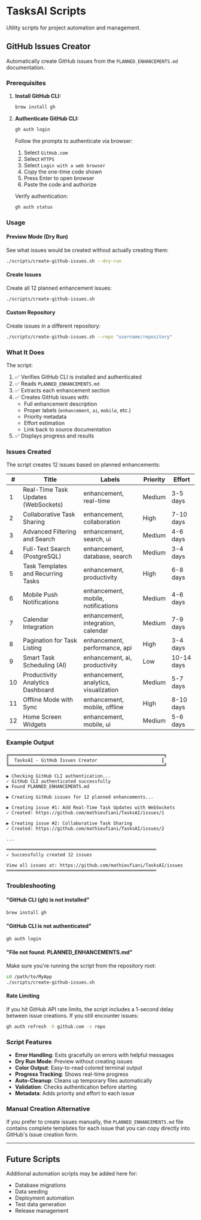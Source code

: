 # TasksAI Scripts

Utility scripts for project automation and management.

## GitHub Issues Creator

Automatically create GitHub issues from the `PLANNED_ENHANCEMENTS.md` documentation.

### Prerequisites

1. **Install GitHub CLI:**
   ```bash
   brew install gh
   ```

2. **Authenticate GitHub CLI:**
   ```bash
   gh auth login
   ```

   Follow the prompts to authenticate via browser:
   1. Select `GitHub.com`
   2. Select `HTTPS`
   3. Select `Login with a web browser`
   4. Copy the one-time code shown
   5. Press Enter to open browser
   6. Paste the code and authorize

   Verify authentication:
   ```bash
   gh auth status
   ```

### Usage

#### Preview Mode (Dry Run)
See what issues would be created without actually creating them:

```bash
./scripts/create-github-issues.sh --dry-run
```

#### Create Issues
Create all 12 planned enhancement issues:

```bash
./scripts/create-github-issues.sh
```

#### Custom Repository
Create issues in a different repository:

```bash
./scripts/create-github-issues.sh --repo "username/repository"
```

### What It Does

The script:
1. ✅ Verifies GitHub CLI is installed and authenticated
2. ✅ Reads `PLANNED_ENHANCEMENTS.md`
3. ✅ Extracts each enhancement section
4. ✅ Creates GitHub issues with:
   - Full enhancement description
   - Proper labels (`enhancement`, `ai`, `mobile`, etc.)
   - Priority metadata
   - Effort estimation
   - Link back to source documentation
5. ✅ Displays progress and results

### Issues Created

The script creates 12 issues based on planned enhancements:

| # | Title | Labels | Priority | Effort |
|---|-------|--------|----------|--------|
| 1 | Real-Time Task Updates (WebSockets) | enhancement, real-time | Medium | 3-5 days |
| 2 | Collaborative Task Sharing | enhancement, collaboration | High | 7-10 days |
| 3 | Advanced Filtering and Search | enhancement, search, ui | Medium | 4-6 days |
| 4 | Full-Text Search (PostgreSQL) | enhancement, database, search | Medium | 3-4 days |
| 5 | Task Templates and Recurring Tasks | enhancement, productivity | High | 6-8 days |
| 6 | Mobile Push Notifications | enhancement, mobile, notifications | Medium | 4-6 days |
| 7 | Calendar Integration | enhancement, integration, calendar | Medium | 7-9 days |
| 8 | Pagination for Task Listing | enhancement, performance, api | High | 3-4 days |
| 9 | Smart Task Scheduling (AI) | enhancement, ai, productivity | Low | 10-14 days |
| 10 | Productivity Analytics Dashboard | enhancement, analytics, visualization | Medium | 5-7 days |
| 11 | Offline Mode with Sync | enhancement, mobile, offline | High | 8-10 days |
| 12 | Home Screen Widgets | enhancement, mobile, ui | Medium | 5-6 days |

### Example Output

```
╔══════════════════════════════════════════════════════════╗
║  TasksAI - GitHub Issues Creator                        ║
╚══════════════════════════════════════════════════════════╝

▶ Checking GitHub CLI authentication...
✓ GitHub CLI authenticated successfully
▶ Found PLANNED_ENHANCEMENTS.md

▶ Creating GitHub issues for 12 planned enhancements...

▶ Creating issue #1: Add Real-Time Task Updates with WebSockets
✓ Created: https://github.com/mathieufiani/TasksAI/issues/1

▶ Creating issue #2: Collaborative Task Sharing
✓ Created: https://github.com/mathieufiani/TasksAI/issues/2

...

════════════════════════════════════════════════════════
✓ Successfully created 12 issues

View all issues at: https://github.com/mathieufiani/TasksAI/issues
════════════════════════════════════════════════════════
```

### Troubleshooting

#### "GitHub CLI (gh) is not installed"
```bash
brew install gh
```

#### "GitHub CLI is not authenticated"
```bash
gh auth login
```

#### "File not found: PLANNED_ENHANCEMENTS.md"
Make sure you're running the script from the repository root:
```bash
cd /path/to/MyApp
./scripts/create-github-issues.sh
```

#### Rate Limiting
If you hit GitHub API rate limits, the script includes a 1-second delay between issue creations. If you still encounter issues:
```bash
gh auth refresh -h github.com -s repo
```

### Script Features

- **Error Handling**: Exits gracefully on errors with helpful messages
- **Dry Run Mode**: Preview without creating issues
- **Color Output**: Easy-to-read colored terminal output
- **Progress Tracking**: Shows real-time progress
- **Auto-Cleanup**: Cleans up temporary files automatically
- **Validation**: Checks authentication before starting
- **Metadata**: Adds priority and effort to each issue

### Manual Creation Alternative

If you prefer to create issues manually, the `PLANNED_ENHANCEMENTS.md` file contains complete templates for each issue that you can copy directly into GitHub's issue creation form.

---

## Future Scripts

Additional automation scripts may be added here for:
- Database migrations
- Data seeding
- Deployment automation
- Test data generation
- Release management
